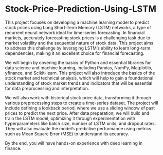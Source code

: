 # Stock-Price-Prediction-Using-LSTM

This project focuses on developing a machine learning model to predict stock prices using Long Short-Term Memory (LSTM) networks, a type of recurrent neural network ideal for time-series forecasting. In financial markets, accurately forecasting stock prices is a challenging task due to market volatility and the sequential nature of stock data. This project aims to address this challenge by leveraging LSTM’s ability to learn long-term dependencies, making it an excellent choice for financial forecasting.

We will begin by covering the basics of Python and essential libraries for data science and machine learning, including Pandas, NumPy, Matplotlib, yfinance, and Scikit-learn. This project will also introduce the basics of the stock market and technical analysis, which will help to gain a foundational understanding of stock market trends and indicators that will be essential for data preprocessing and interpretation.

We will also work with historical stock price data, transforming it through various preprocessing steps to create a time-series dataset. The project will include defining a lookback period, where we use a sliding window of past prices to predict the next price. After data preparation, we will build and train the LSTM model, optimizing it through experimentation with hyperparameters like batch size, number of LSTM units, and dropout rates. They will also evaluate the model’s predictive performance using metrics such as Mean Square Error (MSE) to understand its accuracy.

By the end, you will have hands-on experience with deep learning in finance.